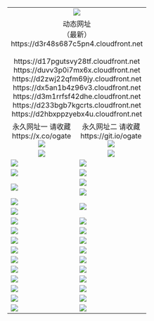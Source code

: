 ﻿<table>
  <tr></tr>
  <tr><td colspan=2 align=center><img src="https://d3r48s687c5pn4.cloudfront.net/Up/oGate.jpg" /></td></tr>
  <tr><td colspan=2 align=center>动态网址<br/>（最新）
<br>https://d3r48s687c5pn4.cloudfront.net
<br>
<br>https://d17pgutsvy28tf.cloudfront.net
<br>https://duvv3p0i7mx6x.cloudfront.net
<br>https://d2zwj22qfm69jy.cloudfront.net
<br>https://dx5an1b4z96v3.cloudfront.net
<br>https://d3m1rrfsf42dhe.cloudfront.net
<br>https://d233bgb7kgcrts.cloudfront.net
<br>https://d2hbxppzyebx4u.cloudfront.net
    </td>
  </tr>
  <tr>
    <td align=center>永久网址一 请收藏<br/>https://x.co/ogate<br><img src="https://d3r48s687c5pn4.cloudfront.net/Up/0WMGD1.png" /></td>
    <td align=center>永久网址二 请收藏<br/>https://git.io/ogate<br><img src="https://d3r48s687c5pn4.cloudfront.net/Up/0WMGD2.png" /></td>
  </tr>
  <tr>
    <td align=center><a href="https://d3r48s687c5pn4.cloudfront.net/?from=github"><img src="https://d3r48s687c5pn4.cloudfront.net/Up/0WMPG.jpg" /></a></td>
    <td align=center><a href="https://d3r48s687c5pn4.cloudfront.net/ogUP.aspx?name=0oGate.apk&from=github"><img src="https://d3r48s687c5pn4.cloudfront.net/Up/0WMAZ.jpg" /></a></td>
  </tr>
  <tr>
    <td><a href="https://d3r48s687c5pn4.cloudfront.net/oNote.aspx?id=oGate&from=github" target="_blank"><img src="https://d3r48s687c5pn4.cloudfront.net/Up/0WCYY.jpg" /></a></td>
    <td><a href="https://d3r48s687c5pn4.cloudfront.net/oNote.aspx?id=oNote&from=github" target="_blank"><img src="https://d3r48s687c5pn4.cloudfront.net/Up/0WZTT.jpg" /></a></td>
  </tr>
  <tr>
    <td><a href="https://d3r48s687c5pn4.cloudfront.net/ogDY.aspx?from=github" target="_blank"><img src="https://d3r48s687c5pn4.cloudfront.net/Up/DY.jpg"/></a></td>
    <td><a href="https://d3r48s687c5pn4.cloudfront.net/ogST.aspx?from=github" target="_blank"><img src="https://d3r48s687c5pn4.cloudfront.net/Up/ST.jpg"/></a></td>
  </tr>
  <tr>
    <td rowspan=2><a href="https://d3r48s687c5pn4.cloudfront.net/ogUP.aspx?name=WJ.mp4&from=github" target="_blank"><img src="https://d3r48s687c5pn4.cloudfront.net/Up/WJ.jpg" /></a></td>
    <td><a href="https://d3r48s687c5pn4.cloudfront.net/ogUP.aspx?name=DKC.mp4&count=17&from=github" target="_blank"><img src="https://d3r48s687c5pn4.cloudfront.net/Up/DKC.jpg" /></a></td> 
  </tr>
  <tr>
    <td><a href="https://d3r48s687c5pn4.cloudfront.net/ogUP.aspx?name=LRWS.mp4&count=6B:14,5A:10,5B:35,4A:14,4B:19,3A:10,3B:26,2A:16,2B:21,1A:23,1B:29&from=github" target="_blank"><img src="https://d3r48s687c5pn4.cloudfront.net/Up/LRWS.jpg" /></a></td>
  </tr>
  <tr>
    <td><a href="https://d3r48s687c5pn4.cloudfront.net/ogUP.aspx?name=JQR.mp4&count=2&from=github" target="_blank"><img src="https://d3r48s687c5pn4.cloudfront.net/Up/JQR.jpg" /></a></td>   
    <td rowspan=2><a href="https://d3r48s687c5pn4.cloudfront.net/ogUP.aspx?name=JP.mp4&count=9&from=github" target="_blank"><img src="https://d3r48s687c5pn4.cloudfront.net/Up/JP.jpg" /></td>
  </tr>
  <tr>
    <td><a href="https://d3r48s687c5pn4.cloudfront.net/ogUP.aspx?name=ZSJ.mp4&count=16&from=github" target="_blank"><img src="https://d3r48s687c5pn4.cloudfront.net/Up/ZSJ.jpg" /></a></td>
  </tr>
  <tr>
    <td><a href="https://d3r48s687c5pn4.cloudfront.net/ogUP.aspx?name=SSZJ.mp4&count=7&current=2&from=github" target="_blank"><img src="https://d3r48s687c5pn4.cloudfront.net/Up/SSZJ.jpg" /></a></td>
    <td><a href="https://d3r48s687c5pn4.cloudfront.net/ogUP.aspx?name=WH.mp4&from=github" target="_blank"><img src="https://d3r48s687c5pn4.cloudfront.net/Up/WH.jpg" /></a></td>
  </tr>
  <tr>
    <td><a href="https://d3r48s687c5pn4.cloudfront.net/ogUP.aspx?name=DWHM.mp4&from=github" target="_blank"><img src="https://d3r48s687c5pn4.cloudfront.net/Up/DWHM.jpg" /></a></td>
    <td><a href="https://d3r48s687c5pn4.cloudfront.net/ogUP.aspx?name=XTFY.mp4&count=24&from=github" target="_blank"><img src="https://d3r48s687c5pn4.cloudfront.net/Up/XTFY.jpg" /></a></td>
  </tr>
  <tr>
    <td><a href="https://d3r48s687c5pn4.cloudfront.net/ogUP.aspx?name=4SQQ.mp4&count=06:10&current=06:10&from=github" target="_blank"><img src="https://d3r48s687c5pn4.cloudfront.net/Up/4SQQ0.jpg" /></a></td>
    <td><a href="https://d3r48s687c5pn4.cloudfront.net/ogUP.aspx?name=4SHQ.mp4&count=06:10&current=06:10&from=github" target="_blank"><img src="https://d3r48s687c5pn4.cloudfront.net/Up/4SHQ0.jpg" /></a></td>
  </tr>
  <tr>
    <td><a href="https://d3r48s687c5pn4.cloudfront.net/ogUP.aspx?name=4SZG.mp4&count=06:9&current=06:9&from=github" target="_blank"><img src="https://d3r48s687c5pn4.cloudfront.net/Up/4SZG0.jpg" /></a></td>
    <td><a href="https://d3r48s687c5pn4.cloudfront.net/ogUP.aspx?name=4SDJ.mp4&count=06:14&current=06:13&from=github" target="_blank"><img src="https://d3r48s687c5pn4.cloudfront.net/Up/4SDJ0.jpg" /></a></td>
  </tr>
  <tr>
    <td><a href="https://d3r48s687c5pn4.cloudfront.net/onUP.aspx?name=https://x.co/dtw99&from=github" target="_blank"><img src="https://d3r48s687c5pn4.cloudfront.net/Up/0DTW.jpg"/></a></td>
    <td><a href="https://d3r48s687c5pn4.cloudfront.net/onUP.aspx?name=https://d2tyo2h9ydw5hf.cloudfront.net/acenter/&from=github" target="_blank"><img src="https://d3r48s687c5pn4.cloudfront.net/Up/0TDW.jpg" /></a></td>
  </tr>
  <tr>
    <td><a href="https://d3r48s687c5pn4.cloudfront.net/onUP.aspx?name=https://d3qz7yth5i2rae.cloudfront.net/gb/nsc413.htm&from=github" target="_blank"><img src="https://d3r48s687c5pn4.cloudfront.net/Up/0DJY.jpg" /></a></td>
    <td><a href="https://d3r48s687c5pn4.cloudfront.net/onUP.aspx?name=https://dgyo0jey7vwa5.cloudfront.net/xtr/gb/prog204.html&from=github" target="_blank"><img src="https://d3r48s687c5pn4.cloudfront.net/Up/0XTR.jpg" /></a></td>
  </tr>
  <tr>
    <td><a href="https://d3r48s687c5pn4.cloudfront.net/onUP.aspx?name=https://d7203y8eitivv.cloudfront.net&from=github" target="_blank"><img src="https://d3r48s687c5pn4.cloudfront.net/Up/0MHW.jpg" /></a></td>
    <td><a href="https://d3r48s687c5pn4.cloudfront.net/onUP.aspx?name=https://d38z1xzg5vtneh.cloudfront.net&from=github" target="_blank"><img src="https://d3r48s687c5pn4.cloudfront.net/Up/0ZJW.jpg" /></a></td>
  </tr>
  <tr>
    <td><a href="https://d3r48s687c5pn4.cloudfront.net/ogUP.aspx?name=FG.zip&from=github" target="_blank"><img src="https://d3r48s687c5pn4.cloudfront.net/Up/FG.jpg" /></a></td>
    <td><a href="https://d3r48s687c5pn4.cloudfront.net/ogUP.aspx?name=FGA.apk&from=github" target="_blank"><img src="https://d3r48s687c5pn4.cloudfront.net/Up/FGA.jpg" /></a></td>
  </tr>
  <tr>
    <td><a href="https://d3r48s687c5pn4.cloudfront.net/ogUP.aspx?name=U.zip&from=github" target="_blank"><img src="https://d3r48s687c5pn4.cloudfront.net/Up/U.jpg" /></a></td>
    <td><a href="https://d3r48s687c5pn4.cloudfront.net/ogUP.aspx?name=UA.apk&from=github" target="_blank"><img src="https://d3r48s687c5pn4.cloudfront.net/Up/UA.jpg" /></a></td>
  </tr>
  <tr>
    <td><a href="https://d3r48s687c5pn4.cloudfront.net/ogUP.aspx?name=0iPPOTV.zip&from=github" target="_blank"><img src="https://d3r48s687c5pn4.cloudfront.net/Up/0iPPOTV.jpg" /></a></td>
    <td><a href="https://d3r48s687c5pn4.cloudfront.net/ogUP.aspx?name=0iNTD.apk&from=github" target="_blank"><img src="https://d3r48s687c5pn4.cloudfront.net/Up/0iNTD.jpg" /></a></td>
  </tr>
</table>

